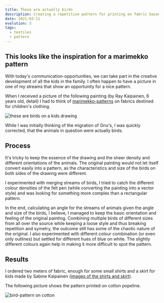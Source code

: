 ```yaml
---
title: These are actually birds
description: Creating a repetitive pattern for printing on fabric based on a kids drawing
date: 2021-03-11
evolution: 3
tags:
  - textiles
  - pattern
---
```


## This looks like the inspiration for a marimekko pattern

With today's communication-opportunities, we can take part in the creative development of all the kids in the family. I often happen to have a picture in one of my streams that show an opportunity for a nice pattern. 

When I received a picture of the following painting (by Ray Kaipainen, 6 years old, detail) I had to think of [marimekko-patterns](https://www.marimekko.com/eu_en/printed-fabrics/all-items) on fabrics destined for children's clothing. 

![these are birds on a kids drawing](./../Bird_pattern_base1000.jpg "these are birds on a kids drawing")

While I was initially thinking of the migration of Gnu's, I was quickly corrected, that the animals in question were actually birds.

## Process

It's tricky to keep the essence of the drawing and the sheer density and different orientations of the animals. The original painting would not let itself convert easily into a pattern, as the characteristics and size of the birds on both sides of the drawing were different. 

I experimented with merging streams of birds, I tried to catch the different colour densities of the felt pen (while converting the painting into a vector style) and was looking for something more complex than a rectangular pattern. 

In the end, calculating an angle for the streams of animals given the angle and size of the birds, I believe, I managed to keep the basic orientation and feeling of the original painting. Combining multiple birds of different sizes from all over the source while keeping a loose style and thus breaking repetition and symetry, the outcome still has some of the chaotic nature of the original. I also experimented with different colour combination (or even only outlines) but settled for different hues of blue on white. The slightly different colours again help in making it more difficult to spot the pattern.

## Results

I ordered two meters of fabric, enough for some small shirts and a skirt for kids made by Sabine Kaipainen ([images of the shirts and skirt](https://sabinekaipainen.ch/2020/08/14/girls-dress-size-98cm-and-boys-shirt-size-128cm/)). 

The following picture shows the pattern printed on cotton popeline.

![bird-pattern on cotton](./../Bird_pattern1000.jpg "bird-pattern on cotton")
